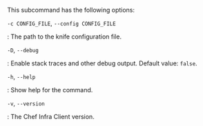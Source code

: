 This subcommand has the following options:

`-c CONFIG_FILE`, `--config CONFIG_FILE`

:   The path to the knife configuration file.

`-D`, `--debug`

:   Enable stack traces and other debug output. Default value: `false`.

`-h`, `--help`

:   Show help for the command.

`-v`, `--version`

:   The Chef Infra Client version.